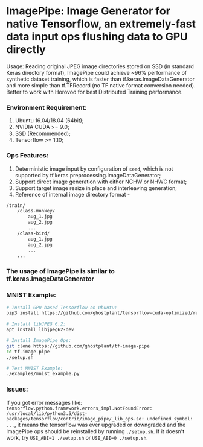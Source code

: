 # ImagePipe: Image Generator for native Tensorflow, an extremely-fast data input ops flushing data to GPU directly

Usage: Reading original JPEG image directories stored on SSD (in standard Keras directory format), ImagePipe could achieve ~96% performance of synthetic dataset training, which is faster than tf.keras.ImageDataGenerator and more simple than tf.TFRecord (no TF native format conversion needed). Better to work with Horovod for best Distributed Training performance.

### Environment Requirement:
1) Ubuntu 16.04/18.04 (64bit);
2) NVIDIA CUDA >= 9.0;
3) SSD (Recommended);
4) Tensorflow >= 1.10;

### Ops Features:
1) Deterministic image input by configuration of `seed`, which is not supported by tf.keras.preprocessing.ImageDataGenerator;
2) Support direct image generation with either NCHW or NHWC format;
3) Support target image resize in place and interleaving generation;
4) Reference of internal image directory format -
```sh
/train/
    /class-monkey/
        aug_1.jpg
        aug_2.jpg
        ...
    /class-bird/
        aug_1.jpg
        aug_2.jpg
        ...
    ...
```

### The usage of ImagePipe is similar to tf.keras.ImageDataGenerator

### MNIST Example:

```sh
# Install GPU-based Tensorflow on Ubuntu:
pip3 install https://github.com/ghostplant/tensorflow-cuda-optimized/releases/download/tf-1.10-linux/tensorflow-1.10_cuda9.0_ubu1604-cp35-cp35m-linux_x86_64.whl

# Install libJPEG 6.2:
apt install libjpeg62-dev

# Install ImagePipe Ops:
git clone https://github.com/ghostplant/tf-image-pipe
cd tf-image-pipe
./setup.sh

# Test MNIST Example:
./examples/mnist_example.py
```

### Issues:

If you got error messages like: `tensorflow.python.framework.errors_impl.NotFoundError: /usr/local/lib/python3.5/dist-packages/tensorflow/contrib/image_pipe/_lib_ops.so: undefined symbol: ...`, it means the tensorflow was ever upgraded or downgraded and the ImagePipe ops should be reinstalled by running `./setup.sh`. If it doesn't work, try `USE_ABI=1 ./setup.sh` or `USE_ABI=0 ./setup.sh`.
